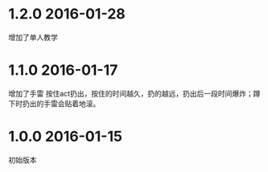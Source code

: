 # 1.2.0 2016-01-28 
增加了单人教学

# 1.1.0 2016-01-17
增加了手雷  按住act扔出，按住的时间越久，扔的越远，扔出后一段时间爆炸；蹲下时扔出的手雷会贴着地滚。

# 1.0.0 2016-01-15
初始版本
